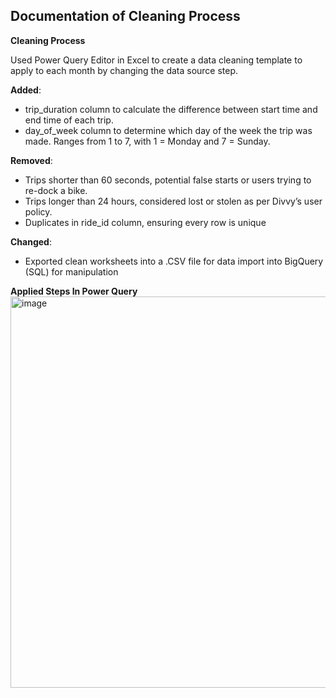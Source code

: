 ## Documentation of Cleaning Process

**Cleaning Process**

Used Power Query Editor in Excel to create a data cleaning template to apply to each month by changing the data source step. 

**Added**: 

- trip_duration column to calculate the difference between start time and end time of each trip.
- day_of_week column to determine which day of the week the trip was made. Ranges from 1 to 7, with 1 = Monday and 7 = Sunday.

**Removed**:

- Trips shorter than 60 seconds, potential false starts or users trying to re-dock a bike.
- Trips longer than 24 hours, considered lost or stolen as per Divvy’s user policy.
- Duplicates in ride_id column, ensuring every row is unique

**Changed**:

- Exported clean worksheets into a .CSV file for data import into BigQuery (SQL) for manipulation

**Applied Steps In Power Query**
<img width="1919" height="626" alt="image" src="https://github.com/user-attachments/assets/ef5de8b7-754e-47af-9b85-934cb469876e" />

